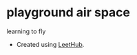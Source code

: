 # playground air space
learning to fly

- Created using [LeetHub](https://github.com/QasimWani/LeetHub).
